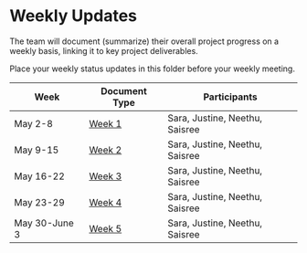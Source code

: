 # Weekly Updates

The team will document (summarize) their overall project progress on a weekly basis, linking it to key project deliverables. 

Place your weekly status updates in this folder before your weekly meeting.


| Week | Document Type   | Participants|
|------|--------------|---------------|
| May 2-8| [Week 1](Week1.md) | Sara, Justine, Neethu, Saisree|
| May 9-15| [Week 2](Week2.md) | Sara, Justine, Neethu, Saisree|
| May 16-22| [Week 3](Week3.md) | Sara, Justine, Neethu, Saisree|
| May 23-29| [Week 4](Week4.md) | Sara, Justine, Neethu, Saisree|
| May 30-June 3| [Week 5](Week5.md) | Sara, Justine, Neethu, Saisree|
